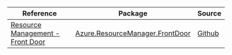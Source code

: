 | Reference | Package | Source |
|---|---|---|
|[Resource Management - Front Door](resourcemanager.frontdoor-readme.md)|[Azure.ResourceManager.FrontDoor](https://www.nuget.org/packages/Azure.ResourceManager.FrontDoor)|[Github](https://github.com/Azure/azure-sdk-for-net/blob/main/sdk/frontdoor/Azure.ResourceManager.FrontDoor)|
